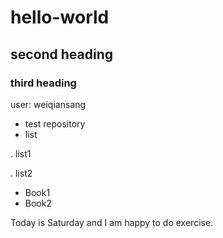 # hello-world
## second heading
### third heading
user: weiqiansang

* test repository
* list

. list1

. list2

* Book1
* Book2

Today is Saturday and I am happy to do exercise.
